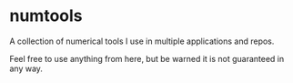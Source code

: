 numtools
========

A collection of numerical tools I use in multiple applications and 
repos.

Feel free to use anything from here, but be warned it is not guaranteed 
in any way.
